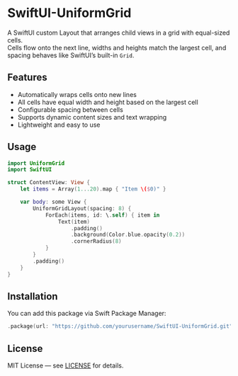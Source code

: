 # SwiftUI-UniformGrid

A SwiftUI custom Layout that arranges child views in a grid with equal-sized cells.  
Cells flow onto the next line, widths and heights match the largest cell, and spacing behaves like SwiftUI’s built-in `Grid`.

## Features

- Automatically wraps cells onto new lines
- All cells have equal width and height based on the largest cell
- Configurable spacing between cells
- Supports dynamic content sizes and text wrapping
- Lightweight and easy to use

## Usage

```swift
import UniformGrid
import SwiftUI

struct ContentView: View {
    let items = Array(1...20).map { "Item \($0)" }

    var body: some View {
        UniformGridLayout(spacing: 8) {
            ForEach(items, id: \.self) { item in
                Text(item)
                    .padding()
                    .background(Color.blue.opacity(0.2))
                    .cornerRadius(8)
            }
        }
        .padding()
    }
}
```

## Installation

You can add this package via Swift Package Manager:

```swift
.package(url: "https://github.com/yourusername/SwiftUI-UniformGrid.git", from: "1.0.0")
```

## License

MIT License — see [LICENSE](LICENSE) for details.
